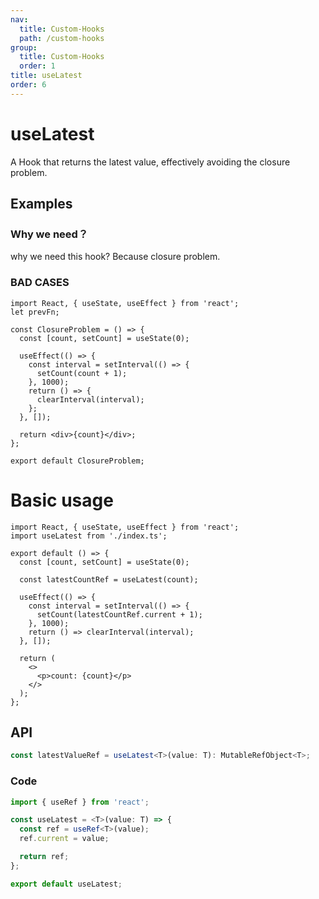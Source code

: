 ```yaml
---
nav:
  title: Custom-Hooks
  path: /custom-hooks
group:
  title: Custom-Hooks
  order: 1
title: useLatest
order: 6
---
```


# useLatest

A Hook that returns the latest value, effectively avoiding the closure problem.

## Examples

### Why we need？

why we need this hook? Because closure problem.

### BAD CASES

```tsx
import React, { useState, useEffect } from 'react';
let prevFn;

const ClosureProblem = () => {
  const [count, setCount] = useState(0);

  useEffect(() => {
    const interval = setInterval(() => {
      setCount(count + 1);
    }, 1000);
    return () => {
      clearInterval(interval);
    };
  }, []);

  return <div>{count}</div>;
};

export default ClosureProblem;
```

# Basic usage

```tsx
import React, { useState, useEffect } from 'react';
import useLatest from './index.ts';

export default () => {
  const [count, setCount] = useState(0);

  const latestCountRef = useLatest(count);

  useEffect(() => {
    const interval = setInterval(() => {
      setCount(latestCountRef.current + 1);
    }, 1000);
    return () => clearInterval(interval);
  }, []);

  return (
    <>
      <p>count: {count}</p>
    </>
  );
};
```

## API

```typescript
const latestValueRef = useLatest<T>(value: T): MutableRefObject<T>;
```

### Code

```ts
import { useRef } from 'react';

const useLatest = <T>(value: T) => {
  const ref = useRef<T>(value);
  ref.current = value;

  return ref;
};

export default useLatest;
```
